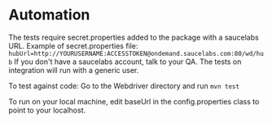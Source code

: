 Automation
===================

The tests require secret.properties added to the package with a saucelabs URL. 
Example of secret.properties file:
``hubUrl=http://YOURUSERNAME:ACCESSTOKEN@ondemand.saucelabs.com:80/wd/hub``
If you don't have a saucelabs account, talk to your QA. 
The tests on integration will run with a generic user. 


To test against code:
Go to the Webdriver directory and run ``mvn test``


To run on your local machine, edit baseUrl in the config.properties class to point to your localhost.